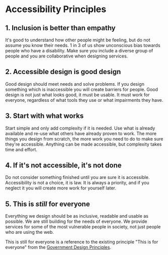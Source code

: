 # Accessibility Principles

## 1. Inclusion is better than empathy
It's good to understand how other people might be feeling, but do not assume you know their needs. 1 in 3 of us show unconscious bias towards people who have a disability. Make sure you include a diverse group of people and you are collaborative when designing services.

## 2. Accessible design is good design
Good design should meet needs and solve problems. If you design something which is inaccessible you will create barriers for people. Good design is not just what looks good, it must be usable. It must work for everyone, regardless of what tools they use or what impairments they have.

## 3. Start with what works
Start simple and only add complexity if it is needed. Use what is already available and re-use what others have already proven to work. The more things you design from scratch, the more work you need to do to make sure they're accessible. 
Anything can be made accessible, but complexity takes time and effort. 

## 4. If it's not accessible, it's not done
Do not consider something finished until you are sure it is accessible. Accessibility is not a choice, it is law. It is always a priority, and if you neglect it you will create more work for yourself later.

## 5. This is _still_ for everyone
Everything we design should be as inclusive, readable and usable as possible. We are still building for the needs of everyone. We provide services for some of the most vulnerable people in society, not just people who are using the web. 

<div class="govuk-inset-text">

This is still for everyone is a reference to the existing principle "This is for everyone" from the [Government Design Principles](https://www.gov.uk/guidance/government-design-principles).

</div>
